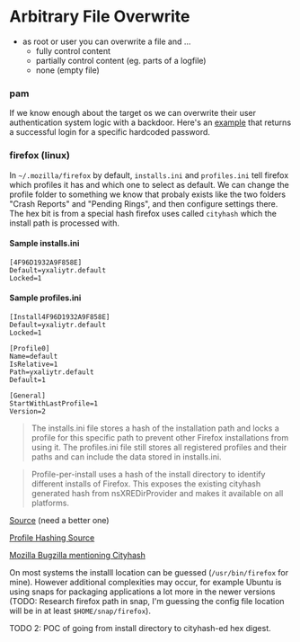 # Arbitrary File Overwrite

* as root or user you can overwrite a file and ...
	* fully control content
	* partially control content (eg. parts of a logfile)
	* none (empty file)

### pam
If we know enough about the target os we can overwrite their user authentication system logic with a backdoor. Here's an [example](https://infosecwriteups.com/creating-a-backdoor-in-pam-in-5-line-of-code-e23e99579cd9) that returns a successful login for a specific hardcoded password. 

### firefox (linux)
In `~/.mozilla/firefox` by default, `installs.ini` and `profiles.ini` tell firefox which profiles it has and which one to select as default. We can change the profile folder to something we know that probaly exists like the two folders "Crash Reports" and "Pending Rings", and then configure settings there. The hex bit is from a special hash firefox uses called `cityhash` which the install path is processed with. 
#### Sample installs.ini

```
[4F96D1932A9F858E]
Default=yxaliytr.default
Locked=1
```

#### Sample profiles.ini
```
[Install4F96D1932A9F858E]
Default=yxaliytr.default
Locked=1

[Profile0]
Name=default
IsRelative=1
Path=yxaliytr.default
Default=1

[General]
StartWithLastProfile=1
Version=2
```

> The installs.ini file stores a hash of the installation path and locks a profile for this specific path to prevent other Firefox installations from using it. The profiles.ini file still stores all registered profiles and their paths and can include the data stored in installs.ini.

> Profile-per-install uses a hash of the install directory to identify different
installs of Firefox. This exposes the existing cityhash generated hash from
nsXREDirProvider and makes it available on all platforms.



[Source](https://support.mozilla.org/en-US/questions/1262122#:~:text=The%20installs.,the%20data%20stored%20in%20installs.) (need a better one)

[Profile Hashing Source](http://forums.mozillazine.org/viewtopic.php?p=14880915)

[Mozilla Bugzilla mentioning Cityhash](https://bugzilla.mozilla.org/show_bug.cgi?id=1474285)

On most systems the installl location can be guessed (`/usr/bin/firefox` for mine). However additional complexities may occur, for example Ubuntu is using snaps for packaging applications a lot more in the newer versions (TODO: Research firefox path in snap, I'm guessing the config file location will be in at least `$HOME/snap/firefox`).

TODO 2: POC of going from install directory to cityhash-ed hex digest. 